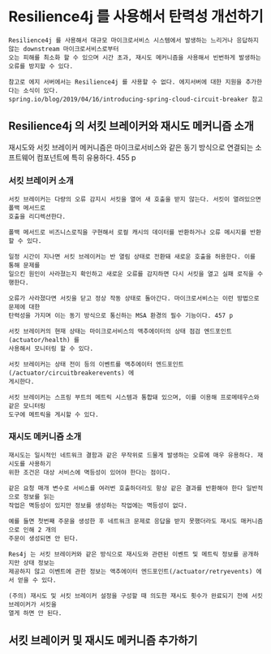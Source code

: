 # Resilience4j 를 사용해서 탄력성 개선하기
```
Resilience4j 를 사용해서 대규모 마이크로서비스 시스템에서 발생하는 느리거나 응답하지 않는 downstream 마이크로서비스로부터
오는 피해를 최소화 할 수 있으며 시간 초과, 재시도 메커니즘을 사용해서 빈번하게 발생하는 오류를 방지할 수 있다.
```
```
참고로 에지 서버에서는 Resilience4j 를 사용할 수 없다. 에지서버에 대한 지원을 추가한다는 소식이 있다.
spring.io/blog/2019/04/16/introducing-spring-cloud-circuit-breaker 참고 
```
## Resilience4j 의 서킷 브레이커와 재시도 메커니즘 소개

재시도와 서킷 브레이커 메커니즘은 마이크로서비스와 같은 동기 방식으로 연결되는 소프트웨어 컴포넌트에 특히 유용하다. 455 p 

### 서킷 브레이커 소개
```
서킷 브레이커는 다량의 오류 감지시 서킷을 열어 새 호출을 받지 않는다. 서킷이 열려있으면 폴백 메서드로
호출을 리디렉션한다.

폴백 메서드로 비즈니스로직을 구현해서 로컬 캐시의 데이터를 반환하거나 오류 메시지를 반환할 수 있다.

일정 시간이 지나면 서킷 브레이커는 반 열림 상태로 전환돼 새로운 호출을 허용한다. 이를 통해 문제를
일으킨 원인이 사라졌는지 확인하고 새로운 오류를 감지하면 다시 서킷을 열고 실패 로직을 수행한다.

오류가 사라졌다면 서킷을 닫고 정상 작동 상태로 돌아간다. 마이크로서비스는 이런 방법으로 문제에 대한
탄력성을 가지며 이는 동기 방식으로 통신하는 MSA 환경의 필수 기능이다. 457 p

서킷 브레이커의 현재 상태는 마이크로서비스의 액추에이터의 상태 점검 엔드포인트 (actuator/health) 를
사용해서 모니터링 할 수 있다.

서킷 브레이커는 상태 전이 등의 이벤트를 액추에이터 엔드포인트(/actuator/circuitbreakerevents) 에
게시한다.

서킷 브레이커는 스프링 부트의 메트릭 시스템과 통합돼 있으며, 이를 이용해 프로메테우스와 같은 모니터링
도구에 메트릭을 게시할 수 있다. 
```
### 재시도 메커니즘 소개
```
재시도는 일시적인 네트워크 결함과 같은 무작위로 드물게 발생하는 오류에 매우 유용하다. 재시도를 사용하기
위한 조건은 대상 서비스에 멱등성이 있어야 한다는 점이다.

같은 요청 매개 변수로 서비스를 여러번 호출하더라도 항상 같은 결과를 반환해야 한다 일반적으로 정보를 읽는
작업은 멱등성이 있지만 정보를 생성하는 작업에는 멱등성이 없다.

예를 들면 첫번째 주문을 생성한 후 네트워크 문제로 응답을 받지 못했더라도 재시도 매커니즘으로 인해 2 개의
주문이 생성되면 안 된다.

Res4j 는 서킷 브레이커와 같은 방식으로 재시도와 관련된 이벤트 및 메트릭 정보를 공개하지만 상태 정보는
제공하지 않고 이벤트에 관한 정보는 액추에이터 엔드포인트(/actuator/retryevents) 에서 얻을 수 있다.
```
```
(주의) 재시도 및 서킷 브레이커 설정을 구성할 때 의도한 재시도 횟수가 완료되기 전에 서킷 브레이커가 서킷을
열게 하면 안 된다.
```
## 서킷 브레이커 및 재시도 메커니즘 추가하기 
